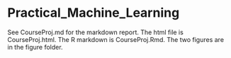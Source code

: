 Practical_Machine_Learning
==========================

See CourseProj.md for the markdown report.  The html file is CourseProj.html.  The R markdown is CourseProj.Rmd.  The two figures are in the figure folder.
